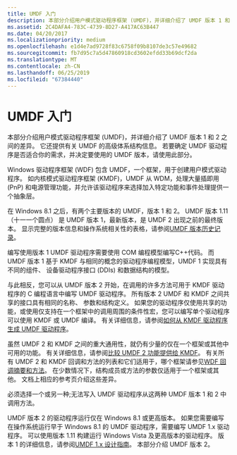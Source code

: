 ```yaml
---
title: UMDF 入门
description: 本部分介绍用户模式驱动程序框架 (UMDF)，并详细介绍了 UMDF 版本 1 和 2 之间的差异。
ms.assetid: 2C4DAFA4-783C-4739-8D27-A417AC63B447
ms.date: 04/20/2017
ms.localizationpriority: medium
ms.openlocfilehash: e1d4e7ad9728f83c6758f09b8107de3c57e49682
ms.sourcegitcommit: fb7d95c7a5d47860918cd3602efdd33b69dcf2da
ms.translationtype: MT
ms.contentlocale: zh-CN
ms.lasthandoff: 06/25/2019
ms.locfileid: "67384440"
---
```

# <a name="getting-started-with-umdf"></a>UMDF 入门


本部分介绍用户模式驱动程序框架 (UMDF)，并详细介绍了 UMDF 版本 1 和 2 之间的差异。 它还提供有关 UMDF 的高级体系结构信息。 若要确定 UMDF 驱动程序是否适合你的需求，并决定要使用的 UMDF 版本，请使用此部分。

Windows 驱动程序框架 (WDF) 包含 UMDF，一个框架，用于创建用户模式驱动程序。 如内核模式驱动程序框架 (KMDF)，UMDF 从 WDM，处理大量插即用 (PnP) 和电源管理功能，并允许该驱动程序来选择加入特定功能和事件处理提供一个抽象层。

在 Windows 8.1 之后，有两个主要版本的 UMDF，版本 1 和 2。 UMDF 版本 1.11 （十一一个圆点） 是 UMDF 版本 1，最新版本，是 UMDF 2 出现之前的最终版本。 显示完整的版本信息和操作系统相关性的表格，请参阅[UMDF 版本历史记录](umdf-version-history.md)。

编写使用版本 1 UMDF 驱动程序需要使用 COM 编程模型编写C++代码。 而 UMDF 版本 1 基于 KMDF 与相同的概念的驱动程序编程模型，UMDF 1 实现具有不同的组件、 设备驱动程序接口 (DDIs) 和数据结构的模型。

与此相反，您可以从 UMDF 版本 2 开始，在调用的许多方法可用于 KMDF 驱动程序的 C 编程语言中编写 UMDF 驱动程序。 所有版本 2 UMDF 和 KMDF 之间共享的接口具有相同的名称、 参数和结构定义。 如果您的驱动程序仅使用共享的功能，或使用仅支持在一个框架中的调用周围的条件性宏，您可以编写单个驱动程序可以使用 KMDF 或 UMDF 编译。 有关详细信息，请参阅[如何从 KMDF 驱动程序生成 UMDF 驱动程序](how-to-generate-a-umdf-driver-from-a-kmdf-driver.md)。

虽然 UMDF 2 和 KMDF 之间的重大通用性，就仍有少量的仅在一个框架或其他中可用的功能。 有关详细信息，请参阅[比较 UMDF 2 功能提供给 KMDF](comparing-umdf-2-0-functionality-to-kmdf.md)。 有关所有 UMDF 2 和 KMDF 回调和方法的列表和它们适用于，哪个框架请参见[WDF 回调摘要和方法](https://docs.microsoft.com/windows-hardware/drivers/ddi/content/_wdf/)。 在少数情况下，结构成员或方法的参数仅适用于一个框架或其他。 文档上相应的参考页介绍这些差异。

必须选择一个或另一种;无法写入 UMDF 驱动程序从这两种 UMDF 版本 1 和 2 中调用方法。

UMDF 版本 2 的驱动程序运行仅在 Windows 8.1 或更高版本。 如果您需要编写在操作系统运行早于 Windows 8.1 的 UMDF 驱动程序，需要编写 UMDF 1.x 驱动程序。 可以使用版本 1.11 构建运行 Windows Vista 及更高版本的驱动程序。 版本 1 的详细信息，请参阅[UMDF 1.x 设计指南](user-mode-driver-framework-design-guide.md)。 本部分介绍 UMDF 版本 2。



 

 

